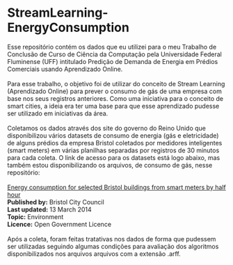 # StreamLearning-EnergyConsumption
Esse repositório contém os dados que eu utilizei para o meu Trabalho de Conclusão de Curso de Ciência da Computação pela Universidade Federal Fluminense (UFF) intitulado Predição de Demanda de Energia em Prédios Comerciais usando Aprendizado Online.
<br><br>
Para esse trabalho, o objetivo foi de utilizar do conceito de Stream Learning (Aprendizado Online) para prever o consumo de gás de uma empresa com base nos seus registros anteriores. Como uma iniciativa para o conceito de smart cities, a ideia era ter uma base para que esse aprendizado pudesse ser utilizado em iniciativas da área. 
<br><br>
Coletamos os dados através dos site do governo do Reino Unido que disponibilizou vários datasets de consumo de energia (gás e eletricidade) de alguns prédios da empresa Bristol coletados por medidores inteligentes (smart meters) em várias planilhas separadas por registros de 30 minutos para cada coleta. O link de acesso para os datasets está logo abaixo, mas também estou disponibilizando os arquivos, de consumo de gás, nesse repositório:<br><br>
<a href="https://data.gov.uk/dataset/1b41eb5c-4b7a-4f60-ae0f-3a78c73953bf/energy-consumption-for-selected-bristol-buildings-from-smart-meters-by-half-hour">Energy consumption for selected Bristol buildings from smart meters by half hour</a><br>
**Published by:** Bristol City Council<br>
**Last updated:** 13 March 2014<br>
**Topic:** Environment<br>
**Licence:** Open Government Licence<br>
<br>
Após a coleta, foram feitas tratativas nos dados de forma que pudessem ser utilizadas seguindo algumas condições para avaliação dos algoritmos disponibilizados nos arquivos arquivos com a extensão .arff.

